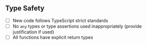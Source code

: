 ## Type Safety
- [ ] New code follows TypeScript strict standards
- [ ] No `any` types or type assertions used inappropriately (provide justification if used)
- [ ] All functions have explicit return types
